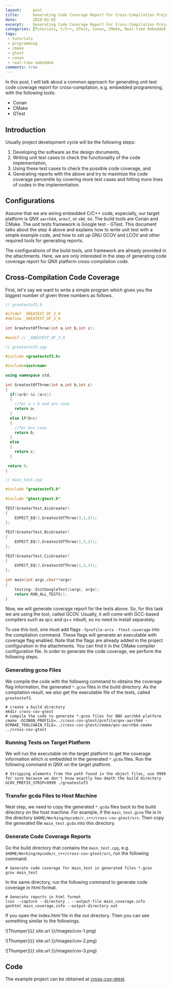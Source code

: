 ```yaml
---
layout:     post
title:      Generating Code Coverage Report For Cross-Compilation Project with Conan, CMake, and GTest
date:       2020-02-02
excerpt:    Generating Code Coverage Report For Cross-Compilation Project with Conan, CMake, and GTest.
categories: [Tutorials, C/C++, GTest, Conan, CMake, Real-time Embedded Programming]
tags:
 - tutorials
 - programming
 - cmake
 - gtest
 - conan
 - real-time embedded
comments: true
---
```


In this post, I will talk about a common approach for generating unit test code coverage 
report for cross-compilation, e.g. embedded programming, with the following tools:
- Conan
- CMake
- GTest

## Introduction

Usually project development cycle will be the following steps:

1. Developing the software as the design documents,
2. Writing unit test cases to check the functionality of the code implementation,
3. Using these test cases to check the possible code coverage,  and
4. Generating reports with the above and try to maximize the code coverage percentile by covering more test cases and hitting more lines of codes in the implementation.

## Configurations

Assume that we are wiring embedded C/C++ code, especially, our target platform is QNX `aarch64`, `armv7`, or `x86_64`. The build tools are Conan and CMake. The unit tests framework is Google test - GTest. This document talks about the step 4 above and explains how to write unit test with a simple example code, and how to set up GNU GCOV and LCOV and other required tools for generating reports.

The configurations of the build tools, unit framework are already provided in the attachments. Here, we are only interested in the step of generating code coverage report for QNX platform cross-compilation code.

## Cross-Compilation Code Coverage

First, let's say we want to write a simple program which gives you the biggest number of given three numbers as follows.

```cpp
// greatestof3.h

#ifndef _GREATEST_OF_3_H
#define _GREATEST_OF_3_H
 
int GreatestOfThree(int a,int b,int c);
 
#endif // _GREATEST_OF_3_H
```

```cpp
// greatestof3.cpp

#include <greatestof3.h>
 
#include<iostream>
 
using namespace std;
 
int GreatestOfThree(int a,int b,int c)
{
  if((a>b) && (a>c))
  {
    //for a > b and a>c case
    return a;
  }
  else if(b>c)
  {
    //for b>c case
    return b;
  }
  else
  {
    return c;
  }
 
 return 0;
}
```

```cpp
// main_test.cpp

#include "greatestof3.h"
 
#include "gtest/gtest.h"
 
TEST(GreaterTest,AisGreater)
{
    EXPECT_EQ(3,GreatestOfThree(3,1,2));
};
 
TEST(GreaterTest,BisGreater)
{
    EXPECT_EQ(3,GreatestOfThree(1,3,2));
};
 
TEST(GreaterTest,CisGreater)
{
    EXPECT_EQ(3,GreatestOfThree(1,2,3));
};
 
int main(int argc,char**argv)
{
    testing::InitGoogleTest(&argc, argv);
    return RUN_ALL_TESTS();
}
```

Now, we will generate coverage report for the tests above. So, for this task we are using the tool, called GCOV. Usually, it will come with GCC-based compilers such as qcc and q++ inbuilt, so no need to install separately.

To use this tool, one must add flags `-fprofile-arcs -ftest-coverage` into the compliation command. These flags will generate an executable with coverage flag enabled. Note that the flags are already added in the project configuration in the attachments. You can find it in the CMake compiler configuration file.  In order to generate the code coverage, we perform the following steps.

### Generating gcno Files

We compile the code with the following command to obtains the coverage flag information, the generated `*.gcno` files in the build directory. As the compilation result, we also get the executable file of the tests, called `greatestof3`.

```console
# create a build directory
mkdir cross-cov-gtest
# compile the code to generate *.gcno files for QNX aarch64 platform
cmake -DCONAN_PROFILE=../cross-cov-gtest/profile/qnx-aarch64 -DCMAKE_TOOLCHAIN_FILE=../cross-cov-gtest/cmake/qnx-aarch64.cmake ../cross-cov-gtest
```

### Running Tests on Target Platform

We will run the executable on the target platform to get the coverage information which is embedded in the generated `*.gcda` files. Run the following command in QNX on the target platform.

```console
# Stripping elements from the path found in the object files, use 9999 for sure because we don't know exactly how depth the build directory
GCOV_PREFIX_STRIP=9999 ./greatestof3
```

###  Transfer gcda Files to Host Machine

Nest step, we need to copy the generated `*.gcda` files back to the build directory on the host machine. For example, if the `main_test.gcno` file is in the directory `$HOME/Working/mycode/c_c++/cross-cov-gtest/src`. Then copy the generated file `main_test.gcda` into this directory.

###  Generate Code Coverage Reports

Go the build directory that contains the `main_test.cpp`, e.g. `$HOME/Working/mycode/c_c++/cross-cov-gtest/src`, run the following command.

```console
# Generate code coverage for main_test in generated files *.gcov
gcov main_test
```

In the same directory, run the following command to generate code coverage in html format.

```console
# Generate reports in html format
lcov --capture --directory . --output-file main_coverage.info
genhtml main_coverage.info --output-directory out
```

If you open the index.html file in the out directory. Then you can see something similar to the followings.

![Thumper]({{ site.url }}/images/cov-1.png)

![Thumper]({{ site.url }}/images/cov-2.png)

![Thumper]({{ site.url }}/images/cov-3.png)

## Code

The example project can be obtained at [cross-cov-gtest][1].

[1]: https://github.com/channgo2203/cross-cov-gtest
